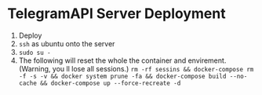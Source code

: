# TelegramAPI Server Deployment

1. Deploy
1. `ssh` as ubuntu  onto the server
1. `sudo su -`
1. The following will reset the whole the container and envirement. 
    (Warning, you ll lose all sessions.)
     `rm -rf sessins && docker-compose rm -f -s -v && docker system prune -fa && docker-compose build --no-cache && docker-compose up --force-recreate -d`
